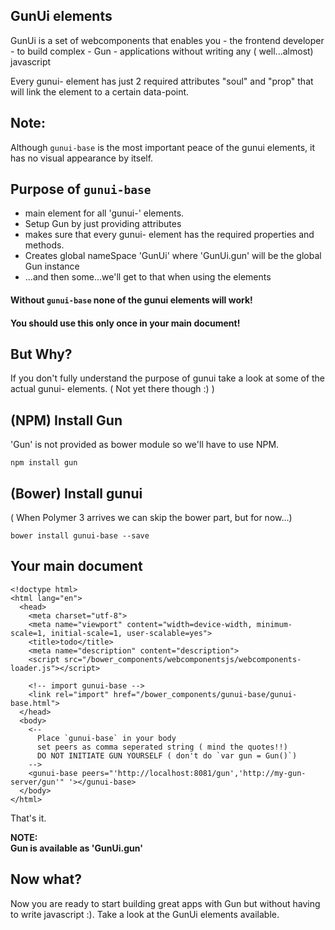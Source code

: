 ## GunUi elements
GunUi is a set of webcomponents that enables you - the frontend developer - to build complex - Gun - applications without writing any ( well...almost) javascript

Every gunui- element has just 2 required attributes "soul" and "prop" that will link the element to a certain data-point.
## Note:
Although `gunui-base` is the most important peace of the gunui elements, it has no visual appearance by itself.
## Purpose of `gunui-base`
* main element for all 'gunui-' elements.
* Setup Gun by just providing attributes
* makes sure that every gunui- element has the required properties and methods.
* Creates global nameSpace 'GunUi' where 'GunUi.gun' will be the global Gun instance
* ...and then some...we'll get to that when using the elements

#### Without `gunui-base` none of the gunui elements will work!

#### You should use this only once in your main document!

## But Why?
If you don't fully understand the purpose of gunui take a look at some of the actual gunui- elements. ( Not yet there though :) )

## (NPM) Install Gun
'Gun' is not provided as bower module so we'll have to use NPM.

```
npm install gun
```
## (Bower) Install gunui
( When Polymer 3 arrives we can skip the bower part, but for now...)
```
bower install gunui-base --save
```
## Your main document
```
<!doctype html>
<html lang="en">
  <head>
    <meta charset="utf-8">
    <meta name="viewport" content="width=device-width, minimum-scale=1, initial-scale=1, user-scalable=yes">
    <title>todo</title>
    <meta name="description" content="description">
    <script src="/bower_components/webcomponentsjs/webcomponents-loader.js"></script>

    <!-- import gunui-base -->
    <link rel="import" href="/bower_components/gunui-base/gunui-base.html">
  </head>
  <body>
    <--
      Place `gunui-base` in your body
      set peers as comma seperated string ( mind the quotes!!)
      DO NOT INITIATE GUN YOURSELF ( don't do `var gun = Gun()`)
    -->
    <gunui-base peers="'http://localhost:8081/gun','http://my-gun-server/gun'" '></gunui-base>
  </body>
</html>
```
That's it.

<b>NOTE:<br>
Gun is available as 'GunUi.gun'</b>

## Now what?
Now you are ready to start building great apps with Gun but without having to write javascript :). Take a look at the GunUi elements available.

